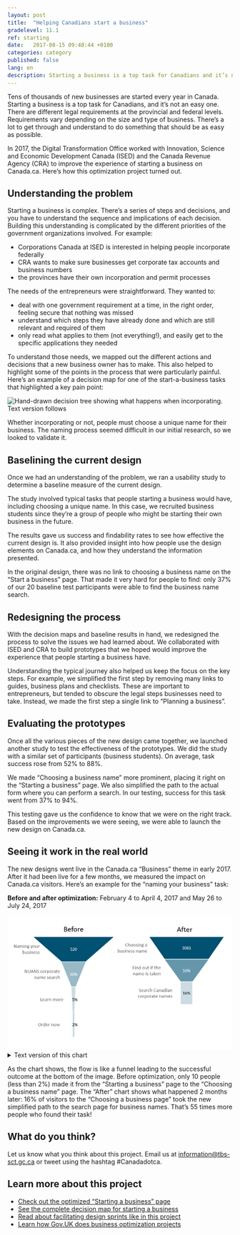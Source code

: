 ```yaml
---
layout: post
title:  "Helping Canadians start a business"
gradelevel: 11.1
ref: starting
date:   2017-08-15 09:48:44 +0100
categories: category
published: false
lang: en
description: Starting a business is a top task for Canadians and it’s not an easy one. Here’s how this optimization project turned out.
---
```


Tens of thousands of new businesses are started every year in Canada. Starting a business is a top task for Canadians, and it’s not an easy one. There are different legal requirements at the provincial and federal levels. Requirements vary depending on the size and type of business. There’s a lot to get through and understand to do something that should be as easy as possible. 

In 2017, the Digital Transformation Office worked with Innovation, Science and Economic Development Canada (ISED) and the Canada Revenue Agency (CRA) to improve the experience of starting a business on Canada.ca. Here’s how this optimization project turned out.

## Understanding the problem 

Starting a business is complex. There’s a series of steps and decisions, and you have to understand the sequence and implications of each decision. Building this understanding is complicated by the different priorities of the government organizations involved. For example:

- Corporations Canada at ISED is interested in helping people incorporate federally
- CRA wants to make sure businesses get corporate tax accounts and business numbers 
- the provinces have their own incorporation and permit processes

The needs of the entrepreneurs were straightforward. They wanted to:

- deal with one government requirement at a time, in the right order, feeling secure that nothing was missed
- understand which steps they have already done and which are still relevant and required of them
- only read what applies to them (not everything!), and easily get to the specific applications they needed

To understand those needs, we mapped out the different actions and decisions that a new business owner has to make. This also helped to highlight some of the points in the process that were particularly painful. Here’s an example of a decision map for one of the start-a-business tasks that highlighted a key pain point:

<img class="img-responsive" alt="Hand-drawn decision tree showing what happens when incorporating. Text version follows" src="/images/Naming_a_business_decisions.JPG">

<!-- Long description of image: (details/summary:) Text version:
Hand-drawn decision tree beginning with “Going to incorporate?”. If yes, then “Get a unique business name or use your name” (which is highlighted to show it’s a pain point). If “Federal”, then “Get a name report Federal or Provincial”. If “Federal”, then “Apply”. If “Provincial”, the tree ends.  If “Going to incorporate?” is “no”, then if “Sole prop – own name”, go to “Business number”. If not “Sole prop – own name”, then go to “unique name” (which is highlighted to show it’s a pain point), which includes partnership, co-op, others.  -->

Whether incorporating or not, people must choose a unique name for their business. The naming process seemed difficult in our initial research, so we looked to validate it.  

## Baselining the current design

Once we had an understanding of the problem, we ran a usability study to determine a baseline measure of the current design.

The study involved typical tasks that people starting a business would have, including choosing a unique name. In this case, we recruited business students since they’re a group of people who might be starting their own business in the future. 

The results gave us success and findability rates to see how effective the current design is. It also provided insight into how people use the design elements on Canada.ca, and how they understand the information presented. 

In the original design, there was no link to choosing a business name on the “Start a business” page. That made it very hard for people to find: only 37% of our 20 baseline test participants were able to find the business name search.

## Redesigning the process

With the decision maps and baseline results in hand, we redesigned the process to solve the issues we had learned about. We collaborated with ISED and CRA to build prototypes that we hoped would improve the experience that people starting a business have.

Understanding the typical journey also helped us keep the focus on the key steps. For example, we simplified the first step by removing many links to guides, business plans and checklists. These are important to entrepreneurs, but tended to obscure the legal steps businesses need to take. Instead, we made the first step a single link to “Planning a business”.

## Evaluating the prototypes

Once all the various pieces of the new design came together, we launched another study to test the effectiveness of the prototypes. We did the study with a similar set of participants (business students). On average, task success rose from 52% to 88%.

We made “Choosing a business name” more prominent, placing it right on the “Starting a business” page. We also simplified the path to the actual form where you can perform a search. In our testing, success for this task went from 37% to 94%. 

This testing gave us the confidence to know that we were on the right track. Based on the improvements we were seeing, we were able to launch the new design on Canada.ca.

## Seeing it work in the real world

The new designs went live in the Canada.ca “Business” theme in early 2017. After it had been live for a few months, we measured the impact on Canada.ca visitors. Here’s an example for the “naming your business” task:

**Before and after optimization:** February 4 to April 4, 2017 and May 26 to July 24, 2017    

<img class="img-responsive" alt="Chart showing traffic differences before and after optimization. Text version follows." src="/images/Naming_a_business_funnel.png">

<details>
		<summary>Text version of this chart</summary>
	<h3>Funnel diagram showing a before and after.</h3>
	<p> In before, at the top of the funnel 520 start at “Naming your business”. 30% then went to “NUANS corporate name search”. 5% then went to “Learn more”, then 2% went to “Order now” where the funnel ends. </p><p>
In after, at the top of the funnel 3081 start at “Choosing a business name”. 59% then go to “Find out if the name is taken”. Then, 16% get to “Search Canadian corporate names” where the funnel ends.</p>
		
</details>
  

As the chart shows, the flow is like a funnel leading to the successful outcome at the bottom of the image. Before optimization, only 10 people (less than 2%) made it from the “Starting a business” page to the “Choosing a business name” page. The “After” chart shows what happened 2 months later: 16% of visitors to the “Choosing a business page” took the new simplified path to the search page for business names. That’s 55 times more people who found their task! 

## What do you think?

Let us know what you think about this project. Email us at <information@tbs-sct.gc.ca> or tweet using the hashtag #Canadadotca.

## Learn more about this project 

- [Check out the optimized “Starting a business” page](https://www.canada.ca/en/services/business/start.html)
- [See the complete decision map for starting a business](/images/Starting_a_business_decisions_Nov2016_grey_1803x1230.png)
- [Read about facilitating design sprints like in this project](https://www.linkedin.com/pulse/bringing-logic-government-design-sprint-lisa-fast)
- [Learn how Gov.UK does business optimization projects](https://gds.blog.gov.uk/2017/07/18/taking-care-of-business-on-gov-uk/)
